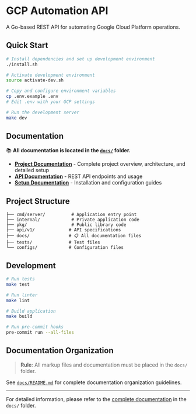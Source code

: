# GCP Automation API

A Go-based REST API for automating Google Cloud Platform operations.

## Quick Start

```bash
# Install dependencies and set up development environment
./install.sh

# Activate development environment
source activate-dev.sh

# Copy and configure environment variables
cp .env.example .env
# Edit .env with your GCP settings

# Run the development server
make dev
```

## Documentation

📚 **All documentation is located in the [`docs/`](./docs/) folder.**

- **[Project Documentation](./docs/PROJECT_README.md)** - Complete project overview, architecture, and detailed setup
- **[API Documentation](./docs/API.md)** - REST API endpoints and usage
- **[Setup Documentation](./docs/)** - Installation and configuration guides

## Project Structure

```text
├── cmd/server/          # Application entry point
├── internal/            # Private application code
├── pkg/                 # Public library code
├── api/v1/             # API specifications
├── docs/               # 📋 All documentation files
├── tests/              # Test files
└── configs/            # Configuration files
```

## Development

```bash
# Run tests
make test

# Run linter
make lint

# Build application
make build

# Run pre-commit hooks
pre-commit run --all-files
```

## Documentation Organization

> **Rule**: All markup files and documentation must be placed in the `docs/` folder.

See [`docs/README.md`](./docs/README.md) for complete documentation organization guidelines.

---

For detailed information, please refer to the [complete documentation](./docs/) in the `docs/` folder.
